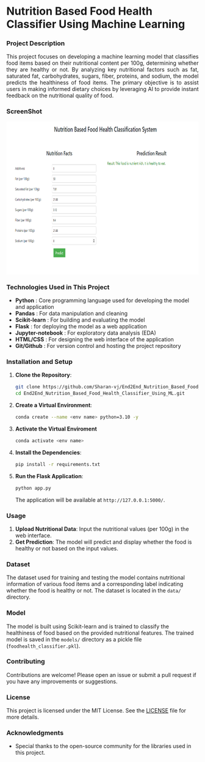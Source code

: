# Nutrition Based Food Health Classifier Using Machine Learning

### Project Description
<p align='justify'>
This project focuses on developing a machine learning model that classifies food items based on their nutritional content per 100g, determining whether they are healthy or not. By analyzing key nutritional factors such as fat, saturated fat, carbohydrates, sugars, fiber, proteins, and sodium, the model predicts the healthiness of food items. The primary objective is to assist users in making informed dietary choices by leveraging AI to provide instant feedback on the nutritional quality of food.
</p>

### ScreenShot
<img width="800" height="400" align="center" src="/screenshots/test_image.png">

### Technologies Used in This Project
* **Python** : Core programming language used for developing the model and application
* **Pandas** : For data manipulation and cleaning
* **Scikit-learn** : For building and evaluating the model
* **Flask** : for deploying the model as a web application
* **Jupyter-notebook** : For exploratory data analysis (EDA)
* **HTML/CSS** : For designing the web interface of the application
* **Git/Github** : For version control and hosting the project repository



### Installation and Setup

1. **Clone the Repository**:
    ```bash
    git clone https://github.com/Sharan-vj/End2End_Nutrition_Based_Food_Health_Classifier_Using_ML.git
    cd End2End_Nutrition_Based_Food_Health_Classifier_Using_ML.git
    ```

2. **Create a Virtual Environment**:
    ```bash
    conda create --name <env name> python=3.10 -y
    ```
3. **Activate the Virtual Enviroment**
    ```bash
    conda activate <env name>
    ```
4. **Install the Dependencies**:
    ```bash
    pip install -r requirements.txt
    ```

5. **Run the Flask Application**:
    ```bash
    python app.py
    ```
    The application will be available at `http://127.0.0.1:5000/`.

### Usage
1. **Upload Nutritional Data**: Input the nutritional values (per 100g) in the web interface.
2. **Get Prediction**: The model will predict and display whether the food is healthy or not based on the input values.

### Dataset
The dataset used for training and testing the model contains nutritional information of various food items and a corresponding label indicating whether the food is healthy or not. The dataset is located in the `data/` directory.

### Model
The model is built using Scikit-learn and is trained to classify the healthiness of food based on the provided nutritional features. The trained model is saved in the `models/` directory as a pickle file (`foodhealth_classifier.pkl`).

### Contributing
Contributions are welcome! Please open an issue or submit a pull request if you have any improvements or suggestions.

### License
This project is licensed under the MIT License. See the [LICENSE](LICENSE) file for more details.

### Acknowledgments
* Special thanks to the open-source community for the libraries used in this project.
